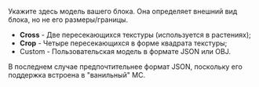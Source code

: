 Укажите здесь модель вашего блока. Она определяет внешний вид блока, но не его размеры/границы.

* **Cross** - Две пересекающихся текстуры (используется в растениях);
* **Crop** - Четыре пересекающихся в форме квадрата текстуры;
* Custom - Пользовательская модель в формате JSON или OBJ.

В последнем случае предпочтительнее формат JSON, поскольку его поддержка встроена в "ванильный" MC.